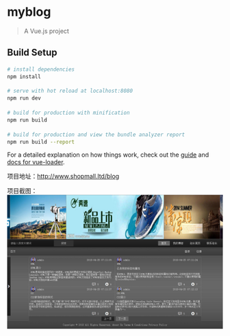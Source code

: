 # myblog

> A Vue.js project

## Build Setup

``` bash
# install dependencies
npm install

# serve with hot reload at localhost:8080
npm run dev

# build for production with minification
npm run build

# build for production and view the bundle analyzer report
npm run build --report
```

For a detailed explanation on how things work, check out the [guide](http://vuejs-templates.github.io/webpack/) and [docs for vue-loader](http://vuejs.github.io/vue-loader).


项目地址：http://www.shopmall.ltd/blog


项目截图：![image](https://github.com/liuxuefei-27/myblog/blob/master/myblog-img/myblog.png?raw=true)
